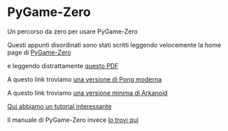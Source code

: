 # PyGame-Zero
Un percorso da zero per usare PyGame-Zero

Questi appunti disordinati sono stati scritti leggendo velocemente la home page di [PyGame-Zero](https://pygame-zero.readthedocs.io/en/stable/principles.html)

e leggendo distrattamente [questo PDF](https://wireframe.raspberrypi.com/books/code-the-classics1)

A questo link troviamo [una versione di Pong moderna](https://github.com/Wireframe-Magazine/Code-the-Classics/tree/master/boing-master)

A questo link troviamo [una versione minima di Arkanoid](https://new.pythonforengineers.com/blog/your-first-game-in-python-in-less-than-30-minutes/)

[Qui abbiamo un tutorial interessante](https://quirkycort.github.io/tutorials/index.html)

Il manuale di PyGame-Zero invece [lo trovi qui](https://buildmedia.readthedocs.org/media/pdf/pygame-zero/latest/pygame-zero.pdf)
